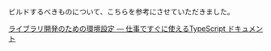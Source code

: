 ビルドするべきものについて、こちらを参考にさせていただきました。

[ライブラリ開発のための環境設定 — 仕事ですぐに使えるTypeScript ドキュメント](https://future-architect.github.io/typescript-guide/libenv.html)
